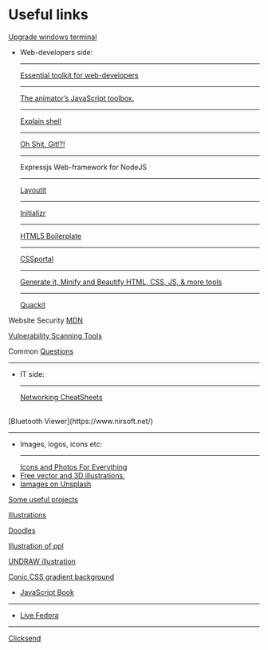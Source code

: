 # Useful links

[ Upgrade windows terminal](https://terminalsplash.com/)  

* Web-developers side: <hr>
[Essential toolkit for web-developers](https://emmet.io/) <hr>
[The animator’s JavaScript toolbox.](https://popmotion.io/) <hr>
[Explain shell ](https://explainshell.com/about) <hr>
[Oh Shit, Git!?!](https://ohshitgit.com/) <hr>
Expressjs Web-framework for NodeJS <hr>
[Layoutit](https://www.layoutit.com/) <hr>
[Initializr](http://www.initializr.com/) <hr>
[HTML5 Boilerplate](https://html5boilerplate.com/) <hr>
[CSSportal](https://www.cssportal.com/) <hr>
[Generate it, Minify and Beautify HTML, CSS, JS, & more tools](https://www.generateit.net/) <hr>
[Quackit](https://www.quackit.com/)

Website Security [MDN](https://developer.mozilla.org/en-US/docs/Learn/Server-side/First_steps/Website_security)

[Vulnerability Scanning Tools](https://owasp.org/www-community/Vulnerability_Scanning_Tools)

Common [Questions](https://developer.mozilla.org/en-US/docs/Learn/Common_questions#tools_and_setup)

<hr>

* IT side: <hr>
[Networking CheatSheets](https://packetlife.net/library/cheat-sheets/)

<br>
[Bluetooth Viewer](https://www.nirsoft.net/)


<hr>

* Images, logos, icons etc: <hr>
[Icons and Photos For Everything](https://thenounproject.com/) 
* [Free vector and 3D illustrations.](https://icons8.com/illustrations)
* [Iamages on Unsplash](unsplash.com)







[Some useful projects](https://www.libhunt.com/)


[Illustrations](https://illlustrations.co/)


[Doodles ](https://www.opendoodles.com/)

[Illustration of ppl](https://www.humaaans.com/)

[UNDRAW illustration](https://undraw.co/illustrations)


[Conic CSS gradient background ](https://www.conic.style/)


* [JavaScript Book](https://eloquentjavascript.net/)


___

* [Live Fedora](https://docs.fedoraproject.org/en-US/quick-docs/creating-and-using-a-live-installation-image/)
___

[Clicksend](https://www.clicksend.com/eu/)

<!--
[]()
[]()
[]()
[]()
[]()
[]()
[]()
[]()
-->
